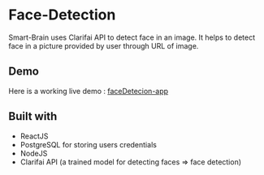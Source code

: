 # Face-Detection
Smart-Brain uses Clarifai API to detect face in an image. It helps to detect face in a picture provided by user through URL of image.

## Demo
Here is a working live demo : [faceDetecion-app](https://facedetector-frontend.herokuapp.com/)

## Built with 
* ReactJS
* PostgreSQL for storing users credentials
* NodeJS 
* Clarifai API (a trained model for detecting faces => face detection)
